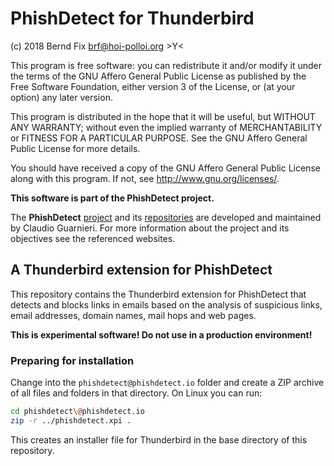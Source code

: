 
# PhishDetect for Thunderbird

(c) 2018 Bernd Fix <brf@hoi-polloi.org>   >Y<

This program is free software: you can redistribute it and/or modify
it under the terms of the GNU Affero General Public License as published
by the Free Software Foundation, either version 3 of the License, or (at
your option) any later version.

This program is distributed in the hope that it will be useful, but
WITHOUT ANY WARRANTY; without even the implied warranty of
MERCHANTABILITY or FITNESS FOR A PARTICULAR PURPOSE.  See the GNU
Affero General Public License for more details.

You should have received a copy of the GNU Affero General Public License
along with this program. If not, see <http://www.gnu.org/licenses/>.

**This software is part of the PhishDetect project.**

The **PhishDetect** [project](https://phishdetect.io) and its
[repositories](https://github.com/phishdetect) are developed and
maintained by Claudio Guarnieri. For more information about the
project and its objectives see the referenced websites.

## A Thunderbird extension for PhishDetect 

This repository contains the Thunderbird extension for PhishDetect that
detects and blocks links in emails based on the analysis of suspicious
links, email addresses, domain names, mail hops and web pages. 

**This is experimental software! Do not use in a production environment!**

### Preparing for installation

Change into the `phishdetect@phishdetect.io` folder and create a ZIP archive
of all files and folders in that directory. On Linux you can run:

```bash
cd phishdetect\@phishdetect.io
zip -r ../phishdetect.xpi .
```
This creates an installer file for Thunderbird in the base directory of this
repository.
